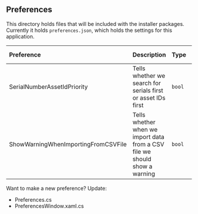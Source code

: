 ## Preferences

This directory holds files that will be included with the installer packages. Currently it holds `preferences.json`, which holds the settings for this application.


| Preference | Description | Type | Default Value |
| :------------- | :-------| :---- | :--- |
| SerialNumberAssetIdPriority | Tells whether we search for serials first or asset IDs first | `bool` | `false` |
| ShowWarningWhenImportingFromCSVFile | Tells whether when we import data from a CSV file we should show a warning | `bool` | `true` |

Want to make a new preference? Update:
- Preferences.cs
- PreferencesWindow.xaml.cs
